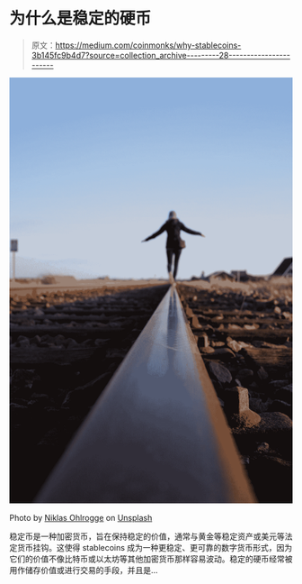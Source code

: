 # 为什么是稳定的硬币

> 原文：<https://medium.com/coinmonks/why-stablecoins-3b145fc9b4d7?source=collection_archive---------28----------------------->

![](img/e79952d5db76011a056864f1f719b089.png)

Photo by [Niklas Ohlrogge](https://unsplash.com/@ohlrogge?utm_source=medium&utm_medium=referral) on [Unsplash](https://unsplash.com?utm_source=medium&utm_medium=referral)

稳定币是一种加密货币，旨在保持稳定的价值，通常与黄金等稳定资产或美元等法定货币挂钩。这使得 stablecoins 成为一种更稳定、更可靠的数字货币形式，因为它们的价值不像比特币或以太坊等其他加密货币那样容易波动。稳定的硬币经常被用作储存价值或进行交易的手段，并且是…